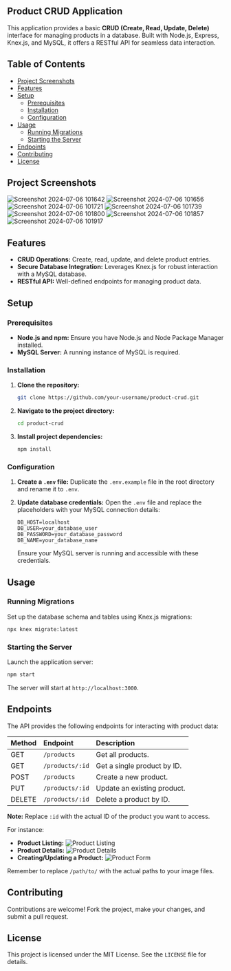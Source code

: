 ## Product CRUD Application

This application provides a basic **CRUD (Create, Read, Update, Delete)** interface for managing products in a database. Built with Node.js, Express, Knex.js, and MySQL, it offers a RESTful API for seamless data interaction.

## Table of Contents

- [Project Screenshots](#project-screenshots) 
- [Features](#features)
- [Setup](#setup)
  - [Prerequisites](#prerequisites)
  - [Installation](#installation)
  - [Configuration](#configuration)
- [Usage](#usage)
  - [Running Migrations](#running-migrations)
  - [Starting the Server](#starting-the-server)
- [Endpoints](#endpoints)
- [Contributing](#contributing)
- [License](#license)


## Project Screenshots

![Screenshot 2024-07-06 101642](https://github.com/LuDevvv/node-mysql-crud/assets/107328372/37bfcd1c-fedd-4184-b0d6-241f8b11bdca)
![Screenshot 2024-07-06 101656](https://github.com/LuDevvv/node-mysql-crud/assets/107328372/878f4538-af18-456b-ac77-b8426888e8c4)
![Screenshot 2024-07-06 101721](https://github.com/LuDevvv/node-mysql-crud/assets/107328372/5e090d53-734a-4fe4-a18c-46e0bf228dbd)
![Screenshot 2024-07-06 101739](https://github.com/LuDevvv/node-mysql-crud/assets/107328372/88a748be-48fb-4725-a7cf-06c783065367)
![Screenshot 2024-07-06 101800](https://github.com/LuDevvv/node-mysql-crud/assets/107328372/a4d2b250-b75e-4bcc-b8f4-38ec67f0f07f)
![Screenshot 2024-07-06 101857](https://github.com/LuDevvv/node-mysql-crud/assets/107328372/6f95ea84-b3c0-4c50-a094-2e5cab35fd86)
![Screenshot 2024-07-06 101917](https://github.com/LuDevvv/node-mysql-crud/assets/107328372/1619fc74-82b2-4d2e-b345-a3243e22de41)

## Features

- **CRUD Operations:**  Create, read, update, and delete product entries.
- **Secure Database Integration:** Leverages Knex.js for robust interaction with a MySQL database.
- **RESTful API:**  Well-defined endpoints for managing product data. 

## Setup

### Prerequisites

- **Node.js and npm:** Ensure you have Node.js and Node Package Manager installed.
- **MySQL Server:** A running instance of MySQL is required.

### Installation

1. **Clone the repository:**

   ```bash
   git clone https://github.com/your-username/product-crud.git 
   ```

2. **Navigate to the project directory:**

   ```bash
   cd product-crud
   ```

3. **Install project dependencies:**

   ```bash
   npm install
   ```

### Configuration

1. **Create a `.env` file:**  Duplicate the `.env.example` file in the root directory and rename it to `.env`.
2. **Update database credentials:** Open the `.env` file and replace the placeholders with your MySQL connection details:

   ```
   DB_HOST=localhost
   DB_USER=your_database_user
   DB_PASSWORD=your_database_password
   DB_NAME=your_database_name
   ```

   Ensure your MySQL server is running and accessible with these credentials.

## Usage

### Running Migrations

Set up the database schema and tables using Knex.js migrations:

```bash
npx knex migrate:latest
```

### Starting the Server

Launch the application server:

```bash
npm start
```

The server will start at `http://localhost:3000`.

## Endpoints

The API provides the following endpoints for interacting with product data:

| Method | Endpoint            | Description                     |
| :----- | :----------------- | :------------------------------ |
| GET    | `/products`         | Get all products.               |
| GET    | `/products/:id`      | Get a single product by ID.     |
| POST   | `/products`         | Create a new product.          |
| PUT    | `/products/:id`      | Update an existing product.      |
| DELETE | `/products/:id`      | Delete a product by ID.         |

**Note:** Replace `:id` with the actual ID of the product you want to access.

For instance:

- **Product Listing:**
  ![Product Listing](/path/to/product-listing.png)
- **Product Details:**
  ![Product Details](/path/to/product-details.png)
- **Creating/Updating a Product:**
  ![Product Form](/path/to/product-form.png) 

Remember to replace `/path/to/` with the actual paths to your image files.

## Contributing

Contributions are welcome!  Fork the project, make your changes, and submit a pull request. 

## License

This project is licensed under the MIT License. See the `LICENSE` file for details. 
